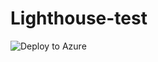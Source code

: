 # Lighthouse-test

![Deploy to Azure](https://portal.azure.com/#create/Microsoft.Template/uri/https%3A%2F%2Fraw.githubusercontent.com%2FITSNordic%2FLighthouse-test%2Frefs%2Fheads%2Fmain%2Fits-delegatedResourceManagement.json/parametersUri/https%3A%2F%2Fraw.githubusercontent.com%2FITSNordic%2FLighthouse-test%2Frefs%2)
